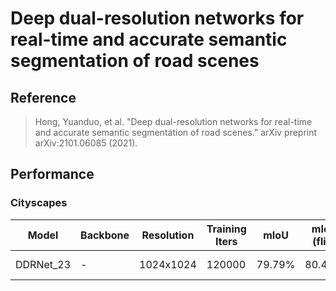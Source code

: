 # Deep dual-resolution networks for real-time and accurate semantic segmentation of road scenes

## Reference

> Hong, Yuanduo, et al. "Deep dual-resolution networks for real-time and accurate semantic segmentation of road scenes." arXiv preprint arXiv:2101.06085 (2021).

## Performance

### Cityscapes

| Model | Backbone | Resolution | Training Iters | mIoU | mIoU (flip) | mIoU (ms+flip) | Links |
|-|-|-|-|-|-|-|-|
|DDRNet_23|-|1024x1024|120000|79.79%|80.44%|80.59%|[model]()\|[log]()\|[vdl]|
